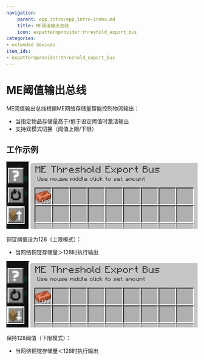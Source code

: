 ```yaml
---
navigation:
    parent: epp_intro/epp_intro-index.md
    title: ME阈值输出总线
    icon: expatternprovider:threshold_export_bus
categories:
- extended devices
item_ids:
- expatternprovider:threshold_export_bus
---
```


# ME阈值输出总线

<GameScene zoom="8" background="transparent">
  <ImportStructure src="../structure/cable_threshold_export_bus.snbt"></ImportStructure>
</GameScene>

ME阈值输出总线根据ME网络存储量智能控制物流输出：
- 当指定物品存储量高于/低于设定阈值时激活输出
- 支持双模式切换（阈值上限/下限）

## 工作示例

![GUI](../pic/thr_bus_gui1.png)

铜锭阈值设为128（上限模式）：
- 当网络铜锭存储量＞128时执行输出

![GUI](../pic/thr_bus_gui2.png)

保持128阈值（下限模式）：
- 当网络铜锭存储量＜128时执行输出